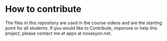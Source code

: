 # How to contribute

The files in this repository are used in the course videos and are the starting point for all students. 
If you would like to Contribute, imporove or help this project, please contact me at apps at novasyon.net.

